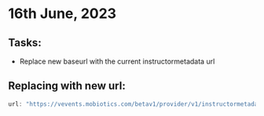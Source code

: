 # 16th June, 2023

## Tasks:

* Replace new baseurl with the current instructormetadata url

## Replacing with new url:

```js
url: "https://vevents.mobiotics.com/betav1/provider/v1/instructormetadata"
```